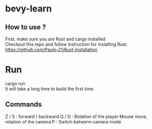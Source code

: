 # bevy-learn
## How to use ?
First, make sure you are Rust and cargo installed<br>
Checkout this repo and follow instruction for installing Rust.<br>
https://github.com/Paulo-21/Rust-Installation

# Run
cargo run<br>
It will take a long time to build the first time
## Commands
Z / S : forward / backward
Q / D : Rotation of the player
Mouse move, rotation of the camera
P : Switch betwenn camera mode
